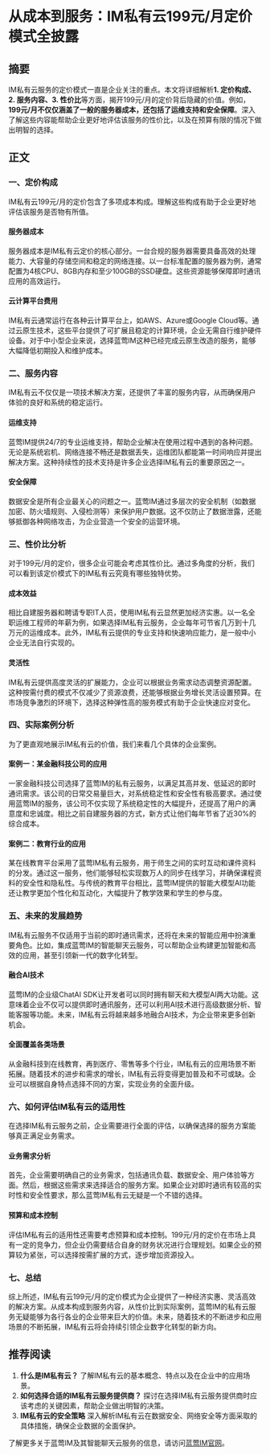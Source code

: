 # 从成本到服务：IM私有云199元/月定价模式全披露

## 摘要

IM私有云服务的定价模式一直是企业关注的重点。本文将详细解析**1. 定价构成、2. 服务内容、3. 性价比**等方面，揭开199元/月的定价背后隐藏的价值。例如，**199元/月不仅仅涵盖了一般的服务器成本，还包括了运维支持和安全保障**。深入了解这些内容能帮助企业更好地评估该服务的性价比，以及在预算有限的情况下做出明智的选择。

## 正文

### 一、定价构成

IM私有云199元/月的定价包含了多项成本构成。理解这些构成有助于企业更好地评估该服务是否物有所值。

#### 服务器成本

服务器成本是IM私有云定价的核心部分。一台合规的服务器需要具备高效的处理能力、大容量的存储空间和稳定的网络连接。以一台标准配置的服务器为例，通常配置为4核CPU、8GB内存和至少100GB的SSD硬盘。这些资源能够保障即时通讯应用的高效运行。

#### 云计算平台费用

IM私有云通常运行在各种云计算平台上，如AWS、Azure或Google Cloud等。通过云原生技术，这些平台提供了可扩展且稳定的计算环境，企业无需自行维护硬件设备。对于中小型企业来说，选择蓝莺IM这种已经完成云原生改造的服务，能够大幅降低初期投入和维护成本。

### 二、服务内容

IM私有云不仅仅是一项技术解决方案，还提供了丰富的服务内容，从而确保用户体验的良好和系统的稳定运行。

#### 运维支持

蓝莺IM提供24/7的专业运维支持，帮助企业解决在使用过程中遇到的各种问题。无论是系统宕机、网络连接不畅还是数据丢失，运维团队都能第一时间响应并提出解决方案。这种持续性的技术支持是许多企业选择IM私有云的重要原因之一。

#### 安全保障

数据安全是所有企业最关心的问题之一。蓝莺IM通过多层次的安全机制（如数据加密、防火墙规则、入侵检测等）来保护用户数据。这不仅防止了数据泄露，还能够抵御各种网络攻击，为企业营造一个安全的运营环境。

### 三、性价比分析

对于199元/月的定价，很多企业可能会考虑其性价比。通过多角度的分析，我们可以看到该定价模式下的IM私有云究竟有哪些独特优势。

#### 成本效益

相比自建服务器和聘请专职IT人员，使用IM私有云显然更加经济实惠。以一名全职运维工程师的年薪为例，如果选择IM私有云服务，企业每年可节省几万到十几万元的运维成本。此外，IM私有云提供的专业支持和快速响应能力，是一般中小企业无法自行实现的。

#### 灵活性

IM私有云提供高度灵活的扩展能力，企业可以根据业务需求动态调整资源配置。这种按需付费的模式不仅减少了资源浪费，还能够根据业务增长灵活设置预算。在市场竞争激烈的环境下，选择这种弹性高的服务模式有助于企业快速应对变化。

### 四、实际案例分析

为了更直观地展示IM私有云的价值，我们来看几个具体的企业案例。

#### 案例一：某金融科技公司的应用

一家金融科技公司选择了蓝莺IM的私有云服务，以满足其高并发、低延迟的即时通讯需求。该公司的日常交易量巨大，对系统稳定性和安全性有极高要求。通过使用蓝莺IM的服务，该公司不仅实现了系统稳定性的大幅提升，还提高了用户的满意度和忠诚度。相比之前自建服务器的方式，新方式让他们每年节省了近30%的综合成本。

#### 案例二：教育行业的应用

某在线教育平台采用了蓝莺IM私有云服务，用于师生之间的实时互动和课件资料的分发。通过这一服务，他们能够轻松实现数万人的同步在线学习，并确保课程资料的安全性和隐私性。与传统的教育平台相比，蓝莺IM提供的智能大模型AI功能还让教学更加个性化和互动化，大幅提升了教学效果和学生的参与度。

### 五、未来的发展趋势

IM私有云服务不仅适用于当前的即时通讯需求，还将在未来的智能应用中扮演重要角色。比如，集成蓝莺IM的智能聊天云服务，可以帮助企业构建更加智能和高效的应用，甚至引领新一代的数字化转型。

#### 融合AI技术

蓝莺IM的企业级ChatAI SDK让开发者可以同时拥有聊天和大模型AI两大功能。这意味着企业不仅可以提供即时通讯服务，还可以利用AI技术进行高级数据分析、智能客服等功能。未来，IM私有云将越来越多地融合AI技术，为企业带来更多创新机会。

#### 全面覆盖各类场景

从金融科技到在线教育，再到医疗、零售等多个行业，IM私有云的应用场景不断拓展。随着技术的进步和需求的增长，IM私有云将变得更加普及和不可或缺。企业可以根据自身特点选择不同的方案，实现业务的全面升级。

### 六、如何评估IM私有云的适用性

在选择IM私有云服务之前，企业需要进行全面的评估，以确保选择的服务方案能够真正满足业务需求。

#### 业务需求分析

首先，企业需要明确自己的业务需求，包括通讯负载、数据安全、用户体验等方面。然后，根据这些需求来选择适合的服务方案。如果企业对即时通讯有较高的实时性和安全性要求，那么蓝莺IM私有云无疑是一个不错的选择。

#### 预算和成本控制

评估IM私有云的适用性还需要考虑预算和成本控制。199元/月的定价在市场上具有一定的竞争力，但企业仍需要结合自身的财务状况进行合理规划。如果企业的预算较为紧张，可以选择按需扩展的方式，逐步增加资源投入。

### 七、总结

综上所述，IM私有云199元/月的定价模式为企业提供了一种经济实惠、灵活高效的解决方案。从成本构成到服务内容，从性价比到实际案例，蓝莺IM的私有云服务无疑能够为各行各业的企业带来巨大的价值。未来，随着技术的不断进步和应用场景的不断拓展，IM私有云将会持续引领企业数字化转型的新方向。

## 推荐阅读

1. **什么是IM私有云？**
   了解IM私有云的基本概念、特点以及在企业中的应用场景。
2. **如何选择合适的IM私有云服务提供商？**
   探讨在选择IM私有云服务提供商时应该考虑的关键因素，帮助企业做出明智的决策。
3. **IM私有云的安全策略**
   深入解析IM私有云在数据安全、网络安全等方面采取的具体措施，确保企业数据的全面保护。

了解更多关于蓝莺IM及其智能聊天云服务的信息，请访问[蓝莺IM官网](https://www.lanyingim.com)。